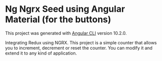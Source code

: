 # Ng Ngrx Seed using Angular Material (for the buttons)

This project was generated with [Angular CLI](https://github.com/angular/angular-cli) version 10.2.0.

Integrating Redux using NGRX.
This project is a simple counter that allows you to increment, decrement or reset the counter.
You can  modify it and extend it to any kind of application.
